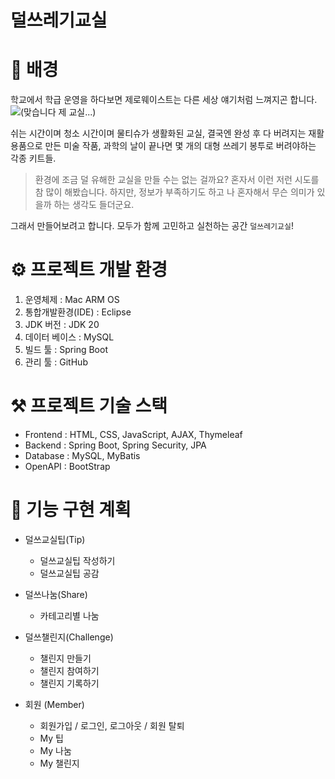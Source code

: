 # 덜쓰레기교실

# 🧐 배경
학교에서 학급 운영을 하다보면 제로웨이스트는 다른 세상 얘기처럼 느껴지곤 합니다.
![](https://velog.velcdn.com/images/dlguswl936/post/84c780a4-0794-428a-b9e8-ea1932fafffc/image.jpeg)(맞습니다 제 교실...)

쉬는 시간이며 청소 시간이며 물티슈가 생활화된 교실,
결국엔 완성 후 다 버려지는 재활용품으로 만든 미술 작품,
과학의 날이 끝나면 몇 개의 대형 쓰레기 봉투로 버려야하는 각종 키트들.

> 환경에 조금 덜 유해한 교실을 만들 수는 없는 걸까요?
혼자서 이런 저런 시도를 참 많이 해봤습니다. 하지만, 정보가 부족하기도 하고 나 혼자해서 무슨 의미가 있을까 하는 생각도 들더군요.

그래서 만들어보려고 합니다. 모두가 함께 고민하고 실천하는 공간 `덜쓰레기교실`!

# ⚙️ 프로젝트 개발 환경
1. 운영체제 : Mac ARM OS
2. 통합개발환경(IDE) : Eclipse
3. JDK 버전 : JDK 20
4. 데이터 베이스 : MySQL
5. 빌드 툴 : Spring Boot
6. 관리 툴 : GitHub

# ⚒️ 프로젝트 기술 스택
- Frontend : HTML, CSS, JavaScript, AJAX, Thymeleaf
- Backend : Spring Boot, Spring Security, JPA
- Database : MySQL, MyBatis
- OpenAPI : BootStrap

# 📜 기능 구현 계획
- 덜쓰교실팁(Tip)
    - 덜쓰교실팁 작성하기
    - 덜쓰교실팁 공감

- 덜쓰나눔(Share)
    - 카테고리별 나눔

- 덜쓰챌린지(Challenge)
    - 챌린지 만들기
    - 챌린지 참여하기
    - 챌린지 기록하기

- 회원 (Member)

    - 회원가입 / 로그인, 로그아웃 / 회원 탈퇴
    - My 팁
    - My 나눔
    - My 챌린지
   
   

